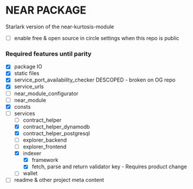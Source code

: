 NEAR PACKAGE
===========================
Starlark version of the near-kurtosis-module

- [ ] enable free & open source in circle settings when this repo is public


### Required features until parity

- [x] package IO
- [x] static files
- [x] service_port_availability_checker DESCOPED - broken on OG repo
- [x] service_urls
- [ ] near_module_configurator
- [ ] near_module
- [x] consts
- [ ] services
	- [ ] contract_helper
	- [x] contract_helper_dynamodb
	- [x] contract_helper_postgresql
	- [ ] explorer_backend
	- [ ] explorer_frontend
	- [x] indexer
		- [x] framework
		- [x] fetch, parse and return validator key - Requires product change
	- [ ] wallet
- [ ] readme & other project meta content